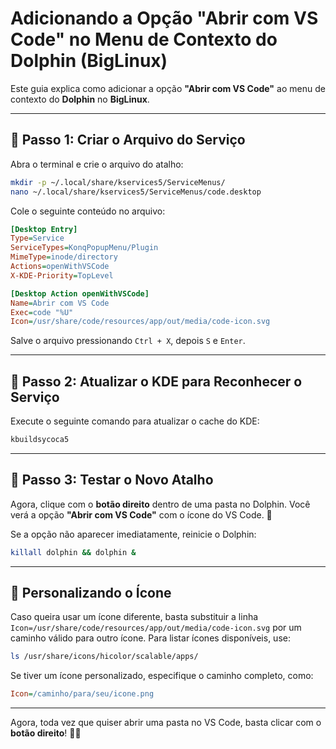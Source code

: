 # Adicionando a Opção "Abrir com VS Code" no Menu de Contexto do Dolphin (BigLinux)

Este guia explica como adicionar a opção **"Abrir com VS Code"** ao menu de contexto do **Dolphin** no **BigLinux**.

---

## 📌 Passo 1: Criar o Arquivo do Serviço
Abra o terminal e crie o arquivo do atalho:
```bash
mkdir -p ~/.local/share/kservices5/ServiceMenus/
nano ~/.local/share/kservices5/ServiceMenus/code.desktop
```

Cole o seguinte conteúdo no arquivo:
```ini
[Desktop Entry]
Type=Service
ServiceTypes=KonqPopupMenu/Plugin
MimeType=inode/directory
Actions=openWithVSCode
X-KDE-Priority=TopLevel

[Desktop Action openWithVSCode]
Name=Abrir com VS Code
Exec=code "%U"
Icon=/usr/share/code/resources/app/out/media/code-icon.svg
```
Salve o arquivo pressionando `Ctrl + X`, depois `S` e `Enter`.

---

## 📌 Passo 2: Atualizar o KDE para Reconhecer o Serviço
Execute o seguinte comando para atualizar o cache do KDE:
```bash
kbuildsycoca5
```

---

## 📌 Passo 3: Testar o Novo Atalho
Agora, clique com o **botão direito** dentro de uma pasta no Dolphin. Você verá a opção **"Abrir com VS Code"** com o ícone do VS Code. 🎨

Se a opção não aparecer imediatamente, reinicie o Dolphin:
```bash
killall dolphin && dolphin &
```

---

## 🎨 Personalizando o Ícone
Caso queira usar um ícone diferente, basta substituir a linha `Icon=/usr/share/code/resources/app/out/media/code-icon.svg` por um caminho válido para outro ícone. Para listar ícones disponíveis, use:
```bash
ls /usr/share/icons/hicolor/scalable/apps/
```

Se tiver um ícone personalizado, especifique o caminho completo, como:
```ini
Icon=/caminho/para/seu/icone.png
```

---

Agora, toda vez que quiser abrir uma pasta no VS Code, basta clicar com o **botão direito**! 🚀🔥

